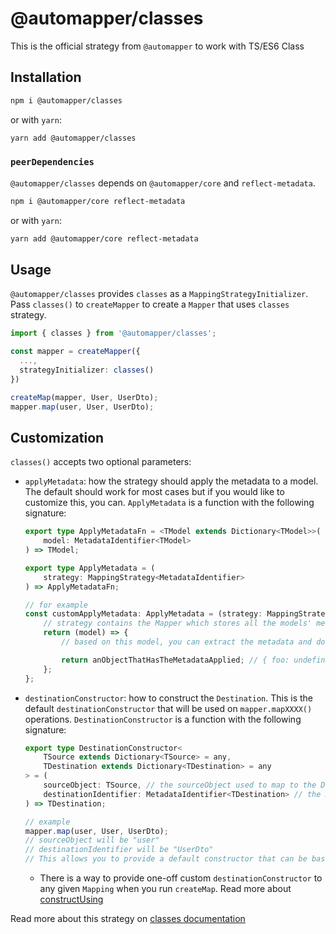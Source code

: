 # @automapper/classes

This is the official strategy from `@automapper` to work with TS/ES6 Class

## Installation

```sh
npm i @automapper/classes
```

or with `yarn`:

```sh
yarn add @automapper/classes
```

### `peerDependencies`

`@automapper/classes` depends on `@automapper/core` and `reflect-metadata`.

```sh
npm i @automapper/core reflect-metadata
```

or with `yarn`:

```sh
yarn add @automapper/core reflect-metadata
```

## Usage

`@automapper/classes` provides `classes` as a `MappingStrategyInitializer`. Pass `classes()` to `createMapper` to create
a `Mapper` that uses `classes` strategy.

```ts
import { classes } from '@automapper/classes';

const mapper = createMapper({
  ...,
  strategyInitializer: classes()
})

createMap(mapper, User, UserDto);
mapper.map(user, User, UserDto);
```

## Customization

`classes()` accepts two optional parameters:

-   `applyMetadata`: how the strategy should apply the metadata to a model. The default should work for most cases but if you would like to customize this, you can. `ApplyMetadata` is a function with the following signature:

    ```ts
    export type ApplyMetadataFn = <TModel extends Dictionary<TModel>>(
        model: MetadataIdentifier<TModel>
    ) => TModel;

    export type ApplyMetadata = (
        strategy: MappingStrategy<MetadataIdentifier>
    ) => ApplyMetadataFn;

    // for example
    const customApplyMetadata: ApplyMetadata = (strategy: MappingStrategy) => {
        // strategy contains the Mapper which stores all the models' metadata
        return (model) => {
            // based on this model, you can extract the metadata and do as you like

            return anObjectThatHasTheMetadataApplied; // { foo: undefined, bar: undefined }
        };
    };
    ```

-   `destinationConstructor`: how to construct the `Destination`. This is the default `destinationConstructor` that will be used on `mapper.mapXXXX()` operations. `DestinationConstructor` is a function with the following signature:

    ```ts
    export type DestinationConstructor<
        TSource extends Dictionary<TSource> = any,
        TDestination extends Dictionary<TDestination> = any
    > = (
        sourceObject: TSource, // the sourceObject used to map to the Destination
        destinationIdentifier: MetadataIdentifier<TDestination> // the Destination model
    ) => TDestination;

    // example
    mapper.map(user, User, UserDto);
    // sourceObject will be "user"
    // destinationIdentifier will be "UserDto"
    // This allows you to provide a default constructor that can be based on the Source object data
    ```

    -   There is a way to provide one-off custom `destinationConstructor` to any given `Mapping` when you run `createMap`. Read more about [constructUsing]()

Read more about this strategy on [classes documentation](https://automapperts.netlify.app/docs/plugins-system/introduce-to-classes)
